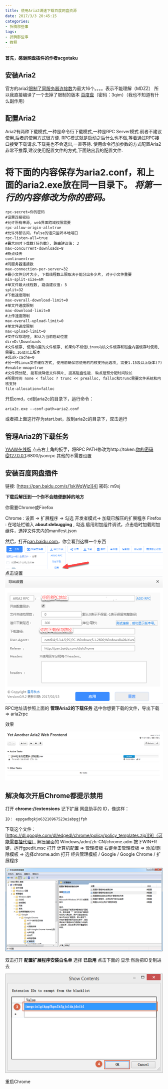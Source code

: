 ```yaml
---
title: 使用Aria2满速下载百度网盘资源
date: 2017/3/3 20:45:15
categories:
- 折腾那些事
tags:
- 折腾那些事
- 教程
---
```


**首先，感谢网盘插件的作者acgotaku**

安装Aria2
-------
官方的aria2[限制了同服务器连接数][1]为最大16个。。。。表示不能理解（MDZZ）
所以我直接编译了一个去掉了限制的版本 [百度盘][2]（密码：3qim）（我也不知道有什么副作用）

<!--more-->

配置Aria2
-------
Aria2有两种下载模式,一种是命令行下载模式,一种是RPC Server模式.前者不建议使用,后者的使用方式很方便. RPC模式就是启动之后什么也不做,等着通过RPC接口接受下载请求.下载完也不会退出,一直等待. 使用命令行加参数的方式配置Aria2非常不推荐,建议使用配置文件的方式,下面贴出我的配置文件.

将下面的内容保存为aria2.conf，和上面的aria2.exe放在同一目录下。
***将第一行的内容修改为你的密码。***
===========================================================================

	rpc-secret=你的密码
	#设置连接密码
	#允许所有来源, web界面跨域权限需要
	rpc-allow-origin-all=true
	#允许外部访问，false的话只监听本地端口
	rpc-listen-all=true
	#最大同时下载数(任务数), 路由建议值: 3
	max-concurrent-downloads=8
	#断点续传
	continue=true
	#同服务器连接数
	max-connection-per-server=32
	#最小文件分片大小, 下载线程数上限取决于能分出多少片, 对于小文件重要
	min-split-size=6M
	#单文件最大线程数, 路由建议值: 5
	split=32
	#下载速度限制
	max-overall-download-limit=0
	#单文件速度限制
	max-download-limit=0
	#上传速度限制
	max-overall-upload-limit=0
	#单文件速度限制
	max-upload-limit=0
	#文件保存路径, 默认为当前启动位置
	dir=D:\Downloads
	#文件缓存, 使用内置的文件缓存, 如果你不相信Linux内核文件缓存和磁盘内置缓存时使用, 需要1.16及以上版本
	#disk-cache=0
	#另一种Linux文件缓存方式, 使用前确保您使用的内核支持此选项, 需要1.15及以上版本(?)
	#enable-mmap=true
	#文件预分配, 能有效降低文件碎片, 提高磁盘性能. 缺点是预分配时间较长
	#所需时间 none < falloc ? trunc << prealloc, falloc和trunc需要文件系统和内核支持
	file-allocation=falloc

开启cmd，cd到aria2c的目录下，运行命令：

	aria2c.exe --conf-path=aria2.conf

或者把上面这行存为start.bat，放到aria2c的目录下，双击运行

管理Aria2的下载任务
------------

[YAAW在线版][3]
点击右上角的扳手，将RPC PATH修改为http://token:你的密码@127.0.0.1:6800/jsonrpc
其他的不需要设置

安装百度网盘插件
--------
链接: [https://pan.baidu.com/s/1skWqWjz][4] 密码: m9xj

**下载后解压到一个你不会随便删掉的地方**

你需要Chrome或Firefox

Chrome : 设置 -> 扩展程序 -> 勾选 开发者模式-> 加载已解压的扩展程序
Firefox : 在地址栏输入 **about:debugging** , 勾选 启用附加组件调试，点击临时加载附加组件，选择文件夹内的manifest.json

然后，打开[pan.baidu.com][5]，你会看到这样一个东西
![](/pictures/bdpan-via-aria/2017-03-03_20-18-05.png)
点击设置
![](/pictures/bdpan-via-aria/2017-03-03_20-18-51.png)
RPC地址请参照上面的 **管理Aria2的下载任务**
选中你想要下载的文件，导出下载 => aria2rpc

效果

![](/pictures/bdpan-via-aria/example.PNG)

解决每次开启Chrome都提示禁用
-----------------
打开 **chrome://extensions**
记下扩展 网盘助手的 ID，像这样：

	ID： eppgadbgkjo63216967523eiabpgjfph

下载这个文件：[https://dl.google.com/dl/edgedl/chrome/policy/policy_templates.zip][9]（可能需要挂代理）
解压里面的 Windows/adm/zh-CN/chrome.adm
按下WIN+R键，运行gpedit.msc
打开 计算机配置 => 管理模板 右键单击管理模板 => 添加/删除模板 => 选择chrome.adm
打开 经典管理模板 / Google / Google Chrome / 扩展程序

![](/pictures/bdpan-via-aria/2017-03-03_20-44-25.png)

双击打开 **配置扩展程序安装白名单** 选择 **已启用**
点击下面的 显示 然后把ID复制进去

![](/pictures/bdpan-via-aria/jZUn0Xb.png)

重启Chrome




  [1]: https://github.com/aria2/aria2/issues/580
  [2]: https://pan.baidu.com/s/1ctMdhO
  [3]: http://binux.github.io/yaaw/demo/
  [4]: https://pan.baidu.com/s/1skWqWjz
  [5]: http://pan.baidu.com
  [9]: https://dl.google.com/dl/edgedl/chrome/policy/policy_templates.zip